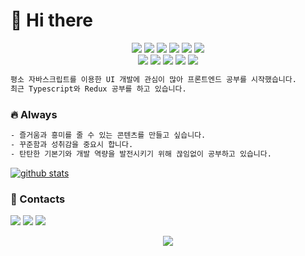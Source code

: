 # :wave: Hi there

<p align="center"> 
  <img src="https://img.shields.io/badge/-Javascript-FCC624?style=flat&logo=javascript&logoColor=white">
  <img src="https://img.shields.io/badge/-React-0088cc?style=flat&logo=react&logoColor=white">
  <img src="https://img.shields.io/badge/-Node.js-339933?style=flat&logo=Node.js&logoColor=white">
  <img src="https://img.shields.io/badge/-Express-000000?style=flat">
  <img src="https://img.shields.io/badge/-MySQL-1793D1?style=flat&logo=mysql&logoColor=white">
  <img src="https://img.shields.io/badge/-AWS-BB0A30?style=flat&logo=amazonaws"> <br/>
  <img src="https://img.shields.io/badge/-Linux-002244?style=flat&logo=linux&logoColor=white">
  <img src="https://img.shields.io/badge/-git-f05032?style=flat&logo=git&logoColor=white">
  <img src="https://img.shields.io/badge/-github-000000?style=flat&logo=github">
  <img src="https://img.shields.io/badge/-Slack-4a154b?style=flat&logo=slack">
  <img src="https://img.shields.io/badge/-Notion-000000?style=flat&logo=notion">
</p>

```sh
평소 자바스크립트를 이용한 UI 개발에 관심이 많아 프론트엔드 공부를 시작했습니다.
최근 Typescript와 Redux 공부를 하고 있습니다.
```
### :fire: Always
```sh
- 즐거움과 흥미를 줄 수 있는 콘텐츠를 만들고 싶습니다.
- 꾸준함과 성취감을 중요시 합니다.
- 탄탄한 기본기와 개발 역량을 발전시키기 위해 끊임없이 공부하고 있습니다.
```
[![github stats](https://github-readme-stats.vercel.app/api?username=pinroad&hide=stars&show_icons=true&title_color=CD2E57&icon_color=CD2E57)](https://github.com/pinroad/github-readme-stats)

### :low_brightness: Contacts
[![](https://img.shields.io/badge/-Gmail-D14836?style=for-the-badge&logo=gmail&logoColor=white)](mailto:shirus87@gmail.com?subject=subject)
[![](https://img.shields.io/badge/-Portfolio-0096D6?style=for-the-badge)](https://pinroad.github.io/)
[![](https://img.shields.io/badge/-Velog-4fc08d?style=for-the-badge&logo=vimeo&logoColor=white)](https://velog.io/@leobit)

<p align="center"> 
  <img src="https://hits.seeyoufarm.com/api/count/incr/badge.svg?url=https%3A%2F%2Fgithub.com%2Fpinroad&count_bg=%23BE4123&title_bg=%23584C4C&icon=&icon_color=%23DD4747&title=welcome%21&edge_flat=false">
</p>

